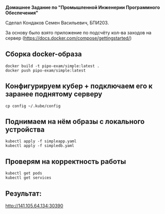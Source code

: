 __Домашнее Задание по "Промышленной Инженерии Программного Обеспечения"__

Сделал Кондаков Семен Васильевич, БПИ203.

За основу было взято приложение по подсчёту кол-ва заходов на сервер (https://docs.docker.com/compose/gettingstarted/)

## Сборка docker-образа

```shell
docker build -t pipo-exam/simple:latest .
docker push pipo-exam/simple:latest
```

## Конфигурируем кубер + подключаем его к заранее поднятому серверу

```shell
cp config ~/.kube/config
```

## Поднимаем на нём образы с локального устройства

```shell
kubectl apply -f simpleapp.yaml
kubectl apply -f simpledb.yaml
```

## Проверям на корректность работы

```shell
kubectl get pods
kubectl get services
```

## Результат:
<http://141.105.64.134:30390>
